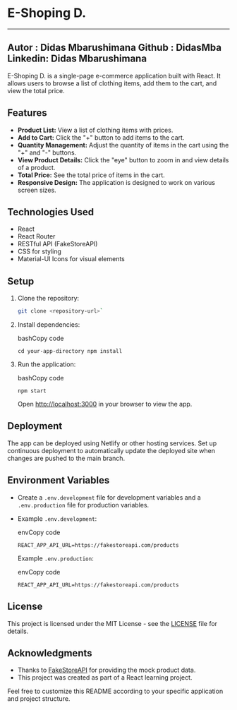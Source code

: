 

# E-Shoping D.
----------------------------
Autor : Didas Mbarushimana
Github : DidasMba
Linkedin: Didas Mbarushimana
-----------------------------

E-Shoping D. is a single-page e-commerce application built with React. It allows users to browse a list of clothing items, add them to the cart, and view the total price.

## Features

- **Product List:** View a list of clothing items with prices.
- **Add to Cart:** Click the "+" button to add items to the cart.
- **Quantity Management:** Adjust the quantity of items in the cart using the "+" and "-" buttons.
- **View Product Details:** Click the "eye" button to zoom in and view details of a product.
- **Total Price:** See the total price of items in the cart.
- **Responsive Design:** The application is designed to work on various screen sizes.

## Technologies Used

- React
- React Router
- RESTful API (FakeStoreAPI)
- CSS for styling
- Material-UI Icons for visual elements

## Setup

1. Clone the repository:

   ```bash
   git clone <repository-url>` 

2.  Install dependencies:
    
    bashCopy code
    
    `cd your-app-directory
    npm install` 
    
3.  Run the application:
    
    bashCopy code
    
    `npm start` 
    
    Open [http://localhost:3000](http://localhost:3000/) in your browser to view the app.
    

## Deployment

The app can be deployed using Netlify or other hosting services. Set up continuous deployment to automatically update the deployed site when changes are pushed to the main branch.

## Environment Variables

-   Create a `.env.development` file for development variables and a `.env.production` file for production variables.
    
-   Example `.env.development`:
    
    envCopy code
    
    `REACT_APP_API_URL=https://fakestoreapi.com/products` 
    
    Example `.env.production`:
    
    envCopy code
    
    `REACT_APP_API_URL=https://fakestoreapi.com/products` 
    

## License

This project is licensed under the MIT License - see the [LICENSE](https://chat.openai.com/c/LICENSE) file for details.

## Acknowledgments

-   Thanks to [FakeStoreAPI](https://fakestoreapi.com/) for providing the mock product data.
-   This project was created as part of a React learning project.

Feel free to customize this README according to your specific application and project structure.
